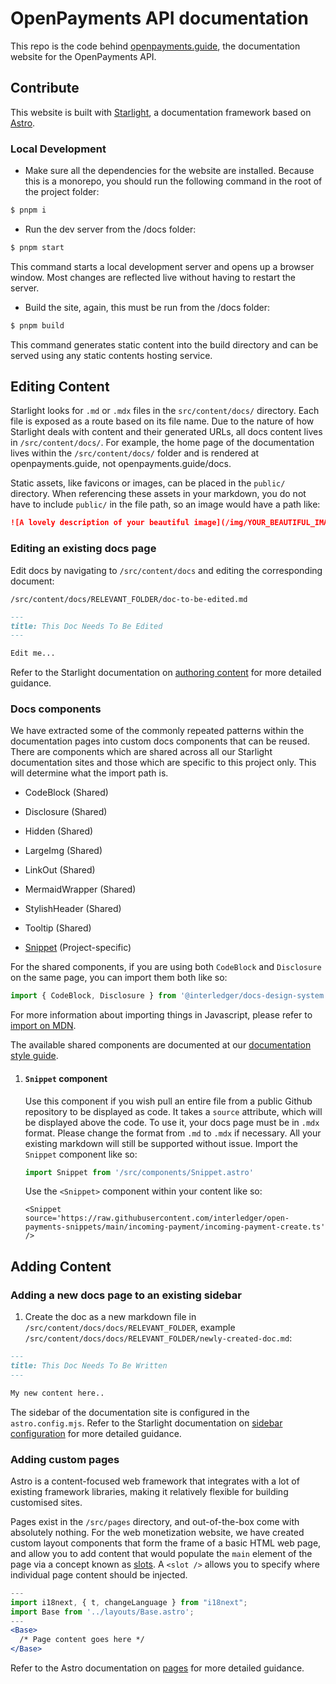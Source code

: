 # OpenPayments API documentation

This repo is the code behind [openpayments.guide](https://openpayments.guide), the documentation website for the OpenPayments API.

## Contribute

This website is built with [Starlight](https://starlight.astro.build/), a documentation framework based on [Astro](https://astro.build/).

### Local Development

- Make sure all the dependencies for the website are installed. Because this is a monorepo, you should run the following command in the root of the project folder:

```sh
$ pnpm i
```

- Run the dev server from the /docs folder:

```sh
$ pnpm start
```

This command starts a local development server and opens up a browser window. Most changes are reflected live without having to restart the server.

- Build the site, again, this must be run from the /docs folder:

```sh
$ pnpm build
```

This command generates static content into the build directory and can be served using any static contents hosting service.

## Editing Content

Starlight looks for `.md` or `.mdx` files in the `src/content/docs/` directory. Each file is exposed as a route based on its file name. Due to the nature of how Starlight deals with content and their generated URLs, all docs content lives in `/src/content/docs/`. For example, the home page of the documentation lives within the `/src/content/docs/` folder and is rendered at openpayments.guide, not openpayments.guide/docs.

Static assets, like favicons or images, can be placed in the `public/` directory. When referencing these assets in your markdown, you do not have to include `public/` in the file path, so an image would have a path like:

```md
![A lovely description of your beautiful image](/img/YOUR_BEAUTIFUL_IMAGE.png)
```

### Editing an existing docs page

Edit docs by navigating to `/src/content/docs` and editing the corresponding document:

`/src/content/docs/RELEVANT_FOLDER/doc-to-be-edited.md`

```markdown
---
title: This Doc Needs To Be Edited
---

Edit me...
```

Refer to the Starlight documentation on [authoring content](https://starlight.astro.build/guides/authoring-content/) for more detailed guidance.

### Docs components

We have extracted some of the commonly repeated patterns within the documentation pages into custom docs components that can be reused. There are components which are shared across all our Starlight documentation sites and those which are specific to this project only. This will determine what the import path is.

- CodeBlock (Shared)
- Disclosure (Shared)
- Hidden (Shared)
- LargeImg (Shared)
- LinkOut (Shared)
- MermaidWrapper (Shared)
- StylishHeader (Shared)
- Tooltip (Shared)

- [Snippet](#snippet-component) (Project-specific)

For the shared components, if you are using both `CodeBlock` and `Disclosure` on the same page, you can import them both like so:

```jsx
import { CodeBlock, Disclosure } from '@interledger/docs-design-system'
```

For more information about importing things in Javascript, please refer to [import on MDN](https://developer.mozilla.org/en-US/docs/Web/JavaScript/Reference/Statements/import).

The available shared components are documented at our [documentation style guide](https://interledger.tech).

1. #### `Snippet` component

   Use this component if you wish pull an entire file from a public Github repository to be displayed as code. It takes a `source` attribute, which will be displayed above the code. To use it, your docs page must be in `.mdx` format. Please change the format from `.md` to `.mdx` if necessary. All your existing markdown will still be supported without issue. Import the `Snippet` component like so:

   ```jsx
   import Snippet from '/src/components/Snippet.astro'
   ```

   Use the `<Snippet>` component within your content like so:

   ```
   <Snippet source='https://raw.githubusercontent.com/interledger/open-payments-snippets/main/incoming-payment/incoming-payment-create.ts' />
   ```

## Adding Content

### Adding a new docs page to an existing sidebar

1. Create the doc as a new markdown file in `/src/content/docs/docs/RELEVANT_FOLDER`, example
   `/src/content/docs/docs/RELEVANT_FOLDER/newly-created-doc.md`:

```md
---
title: This Doc Needs To Be Written
---

My new content here..
```

The sidebar of the documentation site is configured in the `astro.config.mjs`. Refer to the Starlight documentation on [sidebar configuration](https://starlight.astro.build/reference/configuration/#sidebar/) for more detailed guidance.

### Adding custom pages

Astro is a content-focused web framework that integrates with a lot of existing framework libraries, making it relatively flexible for building customised sites.

Pages exist in the `/src/pages` directory, and out-of-the-box come with absolutely nothing. For the web monetization website, we have created custom layout components that form the frame of a basic HTML web page, and allow you to add content that would populate the `main` element of the page via a concept known as [slots](https://docs.astro.build/en/core-concepts/astro-components/#slots). A `<slot />` allows you to specify where individual page content should be injected.

```jsx
---
import i18next, { t, changeLanguage } from "i18next";
import Base from '../layouts/Base.astro';
---
<Base>
  /* Page content goes here */
</Base>
```

Refer to the Astro documentation on [pages](https://docs.astro.build/en/core-concepts/astro-pages/) for more detailed guidance.
